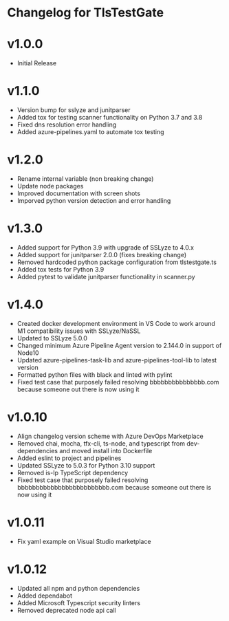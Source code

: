 # Changelog for TlsTestGate

# v1.0.0
- Initial Release

# v1.1.0
- Version bump for sslyze and junitparser
- Added tox for testing scanner functionality on Python 3.7 and 3.8
- Fixed dns resolution error handling
- Added azure-pipelines.yaml to automate tox testing

# v1.2.0
- Rename internal variable (non breaking change)
- Update node packages
- Improved documentation with screen shots
- Imporved python version detection and error handling

# v1.3.0
- Added support for Python 3.9 with upgrade of SSLyze to 4.0.x
- Added support for junitparser 2.0.0 (fixes breaking change)
- Removed hardcoded python package configuration from tlstestgate.ts
- Added tox tests for Python 3.9
- Added pytest to validate junitparser functionality in scanner.py

# v1.4.0
- Created docker development environment in VS Code to work around M1 compatibility issues with SSLyze/NaSSL
- Updated to SSLyze 5.0.0
- Changed minimum Azure Pipeline Agent version to 2.144.0 in support of Node10
- Updated azure-pipelines-task-lib and azure-pipelines-tool-lib to latest version
- Formatted python files with black and linted with pylint
- Fixed test case that purposely failed resolving bbbbbbbbbbbbbbb.com because someone out there is now using it

# v1.0.10
- Align changelog version scheme with Azure DevOps Marketplace
- Removed chai, mocha, tfx-cli, ts-node, and typescript from dev-dependencies and moved install into Dockerfile
- Added eslint to project and pipelines
- Updated SSLyze to 5.0.3 for Python 3.10 support
- Removed is-Ip TypeScript dependency
- Fixed test case that purposely failed resolving bbbbbbbbbbbbbbbbbbbbbbbbb.com because someone out there is now using it

# v1.0.11
- Fix yaml example on Visual Studio marketplace

# v1.0.12
- Updated all npm and python dependencies
- Added dependabot
- Added Microsoft Typescript security linters
- Removed deprecated node api call
